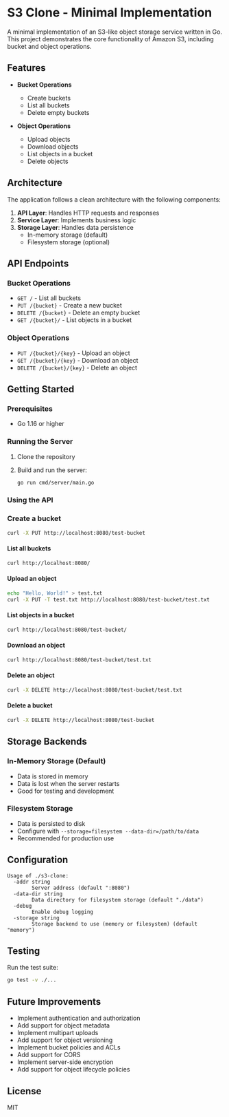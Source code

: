# S3 Clone - Minimal Implementation

A minimal implementation of an S3-like object storage service written in Go. This project demonstrates the core functionality of Amazon S3, including bucket and object operations.

## Features

- **Bucket Operations**
  - Create buckets
  - List all buckets
  - Delete empty buckets

- **Object Operations**
  - Upload objects
  - Download objects
  - List objects in a bucket
  - Delete objects

## Architecture

The application follows a clean architecture with the following components:

1. **API Layer**: Handles HTTP requests and responses
2. **Service Layer**: Implements business logic
3. **Storage Layer**: Handles data persistence
   - In-memory storage (default)
   - Filesystem storage (optional)

## API Endpoints

### Bucket Operations

- `GET /` - List all buckets
- `PUT /{bucket}` - Create a new bucket
- `DELETE /{bucket}` - Delete an empty bucket
- `GET /{bucket}/` - List objects in a bucket

### Object Operations

- `PUT /{bucket}/{key}` - Upload an object
- `GET /{bucket}/{key}` - Download an object
- `DELETE /{bucket}/{key}` - Delete an object

## Getting Started

### Prerequisites

- Go 1.16 or higher

### Running the Server

1. Clone the repository
2. Build and run the server:

   ```bash
   go run cmd/server/main.go
   ```

### Using the API

### Create a bucket

```bash
curl -X PUT http://localhost:8080/test-bucket
```

#### List all buckets

```bash
curl http://localhost:8080/
```

#### Upload an object

```bash
echo "Hello, World!" > test.txt
curl -X PUT -T test.txt http://localhost:8080/test-bucket/test.txt
```

#### List objects in a bucket

```bash
curl http://localhost:8080/test-bucket/
```

#### Download an object

```bash
curl http://localhost:8080/test-bucket/test.txt
```

#### Delete an object

```bash
curl -X DELETE http://localhost:8080/test-bucket/test.txt
```

#### Delete a bucket

```bash
curl -X DELETE http://localhost:8080/test-bucket
```

## Storage Backends

### In-Memory Storage (Default)

- Data is stored in memory
- Data is lost when the server restarts
- Good for testing and development

### Filesystem Storage

- Data is persisted to disk
- Configure with `--storage=filesystem --data-dir=/path/to/data`
- Recommended for production use

## Configuration

```text
Usage of ./s3-clone:
  -addr string
        Server address (default ":8080")
  -data-dir string
        Data directory for filesystem storage (default "./data")
  -debug
        Enable debug logging
  -storage string
        Storage backend to use (memory or filesystem) (default "memory")
```

## Testing

Run the test suite:

```bash
go test -v ./...
```

## Future Improvements

- Implement authentication and authorization
- Add support for object metadata
- Implement multipart uploads
- Add support for object versioning
- Implement bucket policies and ACLs
- Add support for CORS
- Implement server-side encryption
- Add support for object lifecycle policies

## License

MIT

